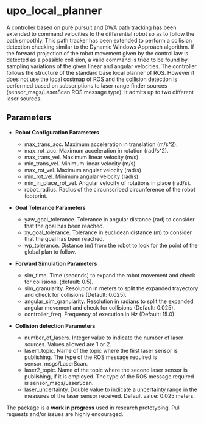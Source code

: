 # upo_local_planner 
A controller based on pure pursuit and DWA path tracking has been extended to command velocities to the differential robot so as to follow the path smoothly.
This path tracker has been extended to perform a collision detection checking similar to the Dynamic Windows Approach algorithm. If the forward projection of the robot movement given by the control law is detected as a possible collision, a valid command is tried to be found by sampling variations of the given linear and angular velocities. 
The controller follows the structure of the standard base local planner of ROS. However it does not use the local costmap of ROS and the collision detection is performed based on subscriptions to laser range finder sources (sensor_msgs/LaserScan ROS message type). It admits up to two different laser sources. 

## Parameters

* **Robot Configuration Parameters**
	- max_trans_acc. Maximum acceleration in translation (m/s^2).
  	- max_rot_acc. Maximum acceleration in rotation (rad/s^2).
  	- max_trans_vel. Maximum linear velocity (m/s).
  	- min_trans_vel. Minimum linear velocity (m/s).
  	- max_rot_vel. Maximum angular velocity (rad/s).
  	- min_rot_vel. Minimum angular velocity (rad/s).
  	- min_in_place_rot_vel. Angular velocity of rotations in place (rad/s).
	- robot_radius. Radius of the circunscribed circunference of the robot footprint.

* **Goal Tolerance Parameters**
	- yaw_goal_tolerance. Tolerance in angular distance (rad) to consider that the goal has been reached.
	- xy_goal_tolerance. Tolerance in euclidean distance (m) to consider that the goal has been reached.
	- wp_tolerance. Distance (m) from the robot to look for the point of the global plan to follow.
  
* **Forward Simulation Parameters**
	- sim_time. Time (seconds) to expand the robot movement and check for collisions. (default: 0.5).
	- sim_granularity. Resolution in meters to split the expanded trayectory and check for collisions (Default: 0.025).
	- angular_sim_granularity. Resolution in radians to split the expanded angular movement and check for collisions (Default: 0.025).
	- controller_freq. Frequency of execution in Hz (Default: 15.0).

* **Collision detection Parameters**
	- number_of_lasers. Integer value to indicate the number of laser sources. Values allowed are 1 or 2.
	- laser1_topic. Name of the topic where the first laser sensor is publishing. The type of the ROS message required is sensor_msgs/LaserScan.
	- laser2_topic. Name of the topic where the second laser sensor is publishing, if it is employed. The type of the ROS message required is sensor_msgs/LaserScan.
	- laser_uncertainty. Double value to indicate a uncertainty range in the measures of the laser sensor received. Default value: 0.025 meters.


The package is a **work in progress** used in research prototyping. Pull requests and/or issues are highly encouraged.
